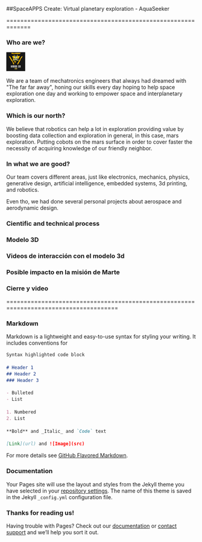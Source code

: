 ##SpaceAPPS Create: Virtual planetary exploration - AquaSeeker 

=============================================================

### Who are we?

<img src="Black and Red Gaming Logo.png" alt="" class="center" width="50" height="50"/>

We are a team of mechatronics engineers that always had dreamed with "The far far away", honing our skills every day hoping to help space exploration one day 
and working to empower space and interplanetary exploration.

### Which is our north?
We believe that robotics can help a lot in exploration providing value by boosting data collection and exploration in general, in this case, mars exploration. Putting cobots on the mars surface in order to cover faster the necessity of acquiring knowledge of our friendly neighbor.

### In what we are good?
Our team covers different areas, just like electronics, mechanics, physics, generative design, artificial intelligence, embedded systems, 3d printing, and robotics.

Even tho, we had done several personal projects about aerospace and aerodynamic design.

### Cientific and technical process 

### Modelo 3D
### Videos de interacción con el modelo 3d
### Posible impacto en la misión de Marte
### Cierre y video

======================================================================================

### Markdown

Markdown is a lightweight and easy-to-use syntax for styling your writing. It includes conventions for

```markdown
Syntax highlighted code block

# Header 1
## Header 2
### Header 3

- Bulleted
- List

1. Numbered
2. List

**Bold** and _Italic_ and `Code` text
 
[Link](url) and ![Image](src)
```

For more details see [GitHub Flavored Markdown](https://guides.github.com/features/mastering-markdown/).

### Documentation

Your Pages site will use the layout and styles from the Jekyll theme you have selected in your [repository settings](https://github.com/atlasthehero/handsonviii/settings). The name of this theme is saved in the Jekyll `_config.yml` configuration file.

### Thanks for reading us!

Having trouble with Pages? Check out our [documentation](https://docs.github.com/categories/github-pages-basics/) or [contact support](https://github.com/contact) and we’ll help you sort it out.
